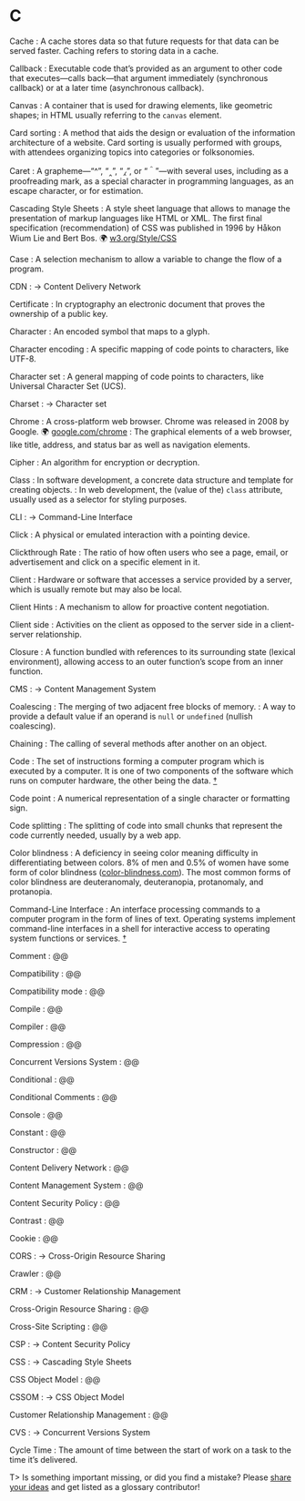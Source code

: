 # C

Cache
: A cache stores data so that future requests for that data can be served faster. Caching refers to storing data in a cache.

Callback
: Executable code that’s provided as an argument to other code that executes—calls back—that argument immediately (synchronous callback) or at a later time (asynchronous callback).

Canvas
: A container that is used for drawing elements, like geometric shapes; in HTML usually referring to the `canvas` element.

Card sorting
: A method that aids the design or evaluation of the information architecture of a website. Card sorting is usually performed with groups, with attendees organizing topics into categories or folksonomies.

Caret
: A grapheme—“^”, “‸”, “⁁”, or “＾”—with several uses, including as a proofreading mark, as a special character in programming languages, as an escape character, or for estimation.

Cascading Style Sheets
: A style sheet language that allows to manage the presentation of markup languages like HTML or XML. The first final specification (recommendation) of CSS was published in 1996 by Håkon Wium Lie and Bert Bos. 🌍&nbsp;[w3.org/Style/CSS](https://www.w3.org/Style/CSS/)

Case
: A selection mechanism to allow a variable to change the flow of a program.

CDN
: → Content Delivery Network

Certificate
: In cryptography an electronic document that proves the ownership of a public key.

Character
: An encoded symbol that maps to a glyph.

Character encoding
: A specific mapping of code points to characters, like UTF-8.

Character set
: A general mapping of code points to characters, like Universal Character Set (UCS).

Charset
: → Character set

Chrome
: A cross-platform web browser. Chrome was released in 2008 by Google. 🌍&nbsp;[google.com/chrome](https://www.google.com/chrome/)
: The graphical elements of a web browser, like title, address, and status bar as well as navigation elements.

Cipher
: An algorithm for encryption or decryption.

Class
: In software development, a concrete data structure and template for creating objects.
: In web development, the (value of the) `class` attribute, usually used as a selector for styling purposes. 

CLI
: → Command-Line Interface

Click
: A physical or emulated interaction with a pointing device.

Clickthrough Rate
: The ratio of how often users who see a page, email, or advertisement and click on a specific element in it.

Client
: Hardware or software that accesses a service provided by a server, which is usually remote but may also be local.

Client Hints
: A mechanism to allow for proactive content negotiation. 

Client side
: Activities on the client as opposed to the server side in a client-server relationship. 

Closure
: A function bundled with references to its surrounding state (lexical environment), allowing access to an outer function’s scope from an inner function.

CMS
: → Content Management System

Coalescing
: The merging of two adjacent free blocks of memory.
: A way to provide a default value if an operand is `null` or `undefined` (nullish coalescing). 

Chaining
: The calling of several methods after another on an object.

Code
: The set of instructions forming a computer program which is executed by a computer. It is one of two components of the software which runs on computer hardware, the other being the data.&nbsp;[†](#w-code)

Code point
: A numerical representation of a single character or formatting sign.

Code splitting
: The splitting of code into small chunks that represent the code currently needed, usually by a web app.

Color blindness
: A deficiency in seeing color meaning difficulty in differentiating between colors. 8% of men and 0.5% of women have some form of color blindness ([color-blindness.com](https://www.color-blindness.com/types-of-color-blindness/)). The most common forms of color blindness are deuteranomaly, deuteranopia, protanomaly, and protanopia. 

Command-Line Interface
: An interface processing commands to a computer program in the form of lines of text. Operating systems implement command-line interfaces in a shell for interactive access to operating system functions or services.&nbsp;[†](#w-cli)

Comment
: @@

Compatibility
: @@

Compatibility mode
: @@

Compile
: @@

Compiler
: @@

Compression
: @@

Concurrent Versions System
: @@

Conditional
: @@

Conditional Comments
: @@

Console
: @@

Constant
: @@

Constructor
: @@

Content Delivery Network
: @@

Content Management System
: @@

Content Security Policy
: @@

Contrast
: @@

Cookie
: @@

CORS
: → Cross-Origin Resource Sharing

Crawler
: @@

CRM
: → Customer Relationship Management

Cross-Origin Resource Sharing
: @@

Cross-Site Scripting
: @@

CSP
: → Content Security Policy

CSS
: → Cascading Style Sheets

CSS Object Model
: @@

CSSOM
: → CSS Object Model

Customer Relationship Management
: @@

CVS
: → Concurrent Versions System

Cycle Time
: The amount of time between the start of work on a task to the time it’s delivered.

T> Is something important missing, or did you find a mistake? Please [share your ideas](https://github.com/j9t/web-development-glossary/blob/master/manuscript/c.md) and get listed as a glossary contributor!